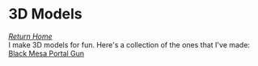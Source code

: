 # 3D Models
*[Return Home](index.md)*<br>
I make 3D models for fun. Here's a collection of the ones that I've made:<br>
[Black Mesa Portal Gun](https://github.com/FieryFork/blackmesaportalgun/tree/main)
